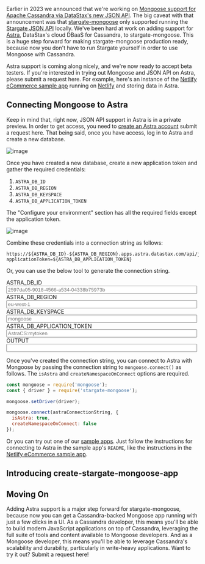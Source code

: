 Earlier in 2023 we announced that we're working on [Mongoose support for Apache Cassandra via DataStax's new JSON API](/were-working-on-cassandra-support-for-mongoose.html).
The big caveat with that announcement was that [stargate-mongoose](https://npmjs.com/package/stargate-mongoose) only supported running the [Stargate JSON API](https://github.com/stargate/jsonapi) locally.
We've been hard at work on adding support for [Astra](https://astra.datastax.com/), DataStax's cloud DBaaS for Cassandra, to stargate-mongoose.
This is a huge step forward for making stargate-mongoose production ready, because now you don't have to run Stargate yourself in order to use Mongoose with Cassandra.

Astra support is coming along nicely, and we're now ready to accept beta testers.
If you're interested in trying out Mongoose and JSON API on Astra, please submit a request here.
For example, here's an instance of the [Netlify eCommerce sample app](https://github.com/stargate/stargate-mongoose-sample-apps/tree/main/netlify-functions-ecommerce) running on [Netlify](https://www.netlify.com/) and storing data in Astra.

Connecting Mongoose to Astra
------------------------

Keep in mind that, right now, JSON API support in Astra is in a private preview.
In order to get access, you need to [create an Astra account](https://deploy-preview-1--amazing-cassata-75f094.netlify.app/) submit a request here.
That being said, once you have access, log in to Astra and create a new database.

![image](https://user-images.githubusercontent.com/1620265/236689443-3a13c6fb-fe19-4f74-abc3-e9db6e6bd04f.png)

Once you have created a new database, create a new application token and gather the required credentials:

1. `ASTRA_DB_ID`
2. `ASTRA_DB_REGION`
3. `ASTRA_DB_KEYSPACE`
4. `ASTRA_DB_APPLICATION_TOKEN`

The "Configure your environment" section has all the required fields except the application token.

![image](https://user-images.githubusercontent.com/1620265/236690836-e98f5053-90fc-4f7c-8c25-8354b61620f7.png)

Combine these credentials into a connection string as follows:

```
https://${ASTRA_DB_ID}-${ASTRA_DB_REGION}.apps.astra.datastax.com/api/json/v1/${ASTRA_DB_KEYSPACE}?applicationToken=${ASTRA_DB_APPLICATION_TOKEN}
```

Or, you can use the below tool to generate the connection string.

<style>
  .connection-string-tool label {
    width: 280px;
    margin-right: 1em;
  }
  .connection-string-tool input[type="text"] {
    width: 500px;
  }
</style>
<div class="connection-string-tool">
  <div>
    <label>ASTRA_DB_ID</label>
    <input id="astra_db_id" type="text" placeholder="2597da05-9018-4566-a534-04338b75973b">
  </div>
  <div>
    <label>ASTRA_DB_REGION</label>
    <input id="astra_db_region" type="text" placeholder="eu-west-1">
  </div>
  <div>
    <label>ASTRA_DB_KEYSPACE</label>
    <input id="astra_db_keyspace" type="text" placeholder="mongoose">
  </div>
  <div>
    <label>ASTRA_DB_APPLICATION_TOKEN</label>
    <input id="astra_db_application_token" type="text" placeholder="AstraCS:mytoken">
  </div>
  <div>
    <label>OUTPUT</label>
    <input id="output" type="text" readonly="true">
  </div>
</div>
<script>
  let astraDbId = '2597da05-9018-4566-a534-04338b75973b';
  let astraDbRegion = 'eu-west-1';
  let astraDbKeyspace = 'mongoose';
  let astraDbApplicationToken = 'AstraCS:mytoken';
  let output = `https://${astraDbId}-${astraDbRegion}.apps.astra.datastax.com/api/json/v1/${astraDbKeyspace}?applicationToken=${astraDbApplicationToken}`;
  document.querySelector('#astra_db_id').addEventListener('keyup', function(ev) {
    astraDbId = ev.target.value || '2597da05-9018-4566-a534-04338b75973b';
    output = `https://${astraDbId}-${astraDbRegion}.apps.astra.datastax.com/api/json/v1/${astraDbKeyspace}?applicationToken=${astraDbApplicationToken}`;
    document.querySelector('#output').value = output;
  });
  document.querySelector('#astra_db_region').addEventListener('keyup', function(ev) {
    astraDbRegion = ev.target.value || 'eu-west-1';
    output = `https://${astraDbId}-${astraDbRegion}.apps.astra.datastax.com/api/json/v1/${astraDbKeyspace}?applicationToken=${astraDbApplicationToken}`;
    document.querySelector('#output').value = output;
  });
  document.querySelector('#astra_db_keyspace').addEventListener('keyup', function(ev) {
    astraDbKeyspace = ev.target.value || 'mongoose';
    output = `https://${astraDbId}-${astraDbRegion}.apps.astra.datastax.com/api/json/v1/${astraDbKeyspace}?applicationToken=${astraDbApplicationToken}`;
    document.querySelector('#output').value = output;
  });
  document.querySelector('#astra_db_application_token').addEventListener('keyup', function(ev) {
    astraDbApplicationToken = ev.target.value || 'AstraCS:mytoken';
    output = `https://${astraDbId}-${astraDbRegion}.apps.astra.datastax.com/api/json/v1/${astraDbKeyspace}?applicationToken=${astraDbApplicationToken}`;
    document.querySelector('#output').value = output;
  });
  document.querySelector('#output').addEventListener('click', ev => {
    ev.target.select();
    ev.target.setSelectionRange(0, 99999);
    document.execCommand('copy');
  });
  document.querySelector('#output').value = output;
</script>

Once you've created the connection string, you can connect to Astra with Mongoose by passing the connection string to `mongoose.connect()` as follows.
The `isAstra` and `createNamespaceOnConnect` options are required.

```javascript
const mongoose = require('mongoose');
const { driver } = require('stargate-mongoose');

mongoose.setDriver(driver);

mongoose.connect(astraConnectionString, {
  isAstra: true,
  createNamespaceOnConnect: false
});
```

Or you can try out one of our [sample apps](https://github.com/stargate/stargate-mongoose-sample-apps).
Just follow the instructions for connecting to Astra in the sample app's `README`, like the instructions in the [Netlify eCommerce sample app](https://github.com/stargate/stargate-mongoose-sample-apps/blob/main/netlify-functions-ecommerce/README.md).

Introducing create-stargate-mongoose-app
------------------------

Moving On
---------

Adding Astra support is a major step forward for stargate-mongoose, because now you can get a Cassandra-backed Mongoose app running with just a few clicks in a UI.
As a Cassandra developer, this means you'll be able to build modern JavaScript applications on top of Cassandra, leveraging the full suite of tools and content available to Mongoose developers.
And as a Mongoose developer, this means you'll be able to leverage Cassandra's scalability and durability, particularly in write-heavy applications.
Want to try it out?
Submit a request here!